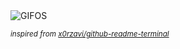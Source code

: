 <div align="justify">
<picture>
    <source media="(prefers-color-scheme: dark)" srcset="https://i.ibb.co/VWZdM2FR/output-gif.gif">
    <source media="(prefers-color-scheme: light)" srcset="https://i.ibb.co/VWZdM2FR/output-gif.gif">
    <img alt="GIFOS" src="https://i.ibb.co/VWZdM2FR/output-gif.gif">
</picture>

<sub><i>inspired from [x0rzavi/github-readme-terminal](https://github.com/x0rzavi/github-readme-terminal)</i></sub>

</div>

<!-- Image deletion URL: https://ibb.co/d0qSkGNF/107281a6cda5d74ca921e42692e8b1f6 -->